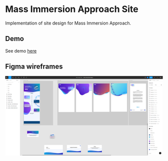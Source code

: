 # Mass Immersion Approach Site

Implementation of site design for Mass Immersion Approach.

## Demo

See demo [here](https://super-sopapillas-b54dfa.netlify.app/)

## Figma wireframes

![MIA site Figma wireframes](assets/mia-figma.png)

